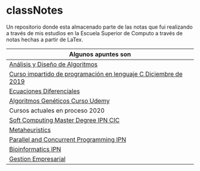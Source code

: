 # classNotes
Un repositorio donde esta almacenado parte de las notas que fui realizando a través de mis estudios en la Escuela Superior de Computo a través de notas hechas a partir de LaTex.

| Algunos apuntes son |
| --- |
| [Análisis y Diseño de Algoritmos](algoritmos/apuntes.pdf) |
| [Curso impartido de programación en lenguaje C Diciembre de 2019](cursoDeC/apunte.pdf) |
| [Ecuaciones Diferenciales](ecuaciones/apuntes.pdf) |
| [Algoritmos Genéticos Curso Udemy](curso-algoritmos-geneticos/notas.pdf) |
| Cursos actuales en proceso 2020 |
| [Soft Computing Master Degree IPN CIC](softComputing/notas.pdf) |
| [Metaheuristics](metaheuristics/notas.pdf)
| [Parallel and Concurrent Programming IPN](parallelAndConcurrentProgramming/notas.pdf) |
| [Bioinformatics IPN](bioinformatics/notas.pdf) |
| [Gestion Empresarial](gestionEmpresarial/notas.pdf) |
